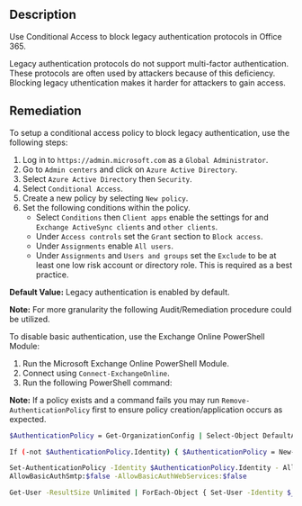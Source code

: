 ## Description

Use Conditional Access to block legacy authentication protocols in Office 365.

Legacy authentication protocols do not support multi-factor authentication. These protocols are often used by attackers because of this deficiency. Blocking legacy uthentication makes it harder for attackers to gain access.

## Remediation

To setup a conditional access policy to block legacy authentication, use the following steps:

1. Log in to `https://admin.microsoft.com` as a `Global Administrator`.
2. Go to `Admin centers` and click on `Azure Active Directory`.
3. Select `Azure Active Directory` then `Security`.
4. Select `Conditional Access`.
5. Create a new policy by selecting `New policy`.
6. Set the following conditions within the policy.
   - Select `Conditions` then `Client apps` enable the settings for and `Exchange ActiveSync clients` and `other clients`.
   - Under `Access controls` set the `Grant` section to `Block access`.
   - Under `Assignments` enable `All users`.
   - Under `Assignments` and `Users and groups` set the `Exclude` to be at least one low risk account or directory role. This is required as a best practice.

**Default Value:** Legacy authentication is enabled by default.

**Note:** For more granularity the following Audit/Remediation procedure could be utilized.

To disable basic authentication, use the Exchange Online PowerShell Module:

1. Run the Microsoft Exchange Online PowerShell Module.
2. Connect using `Connect-ExchangeOnline`.
3. Run the following PowerShell command:

**Note:** If a policy exists and a command fails you may run `Remove-AuthenticationPolicy` first to ensure policy creation/application occurs as expected.

```bash
$AuthenticationPolicy = Get-OrganizationConfig | Select-Object DefaultAuthenticationPolicy

If (-not $AuthenticationPolicy.Identity) { $AuthenticationPolicy = New-AuthenticationPolicy "Block Basic Auth" Set-OrganizationConfig -DefaultAuthenticationPolicy $AuthenticationPolicy.Identity }

Set-AuthenticationPolicy -Identity $AuthenticationPolicy.Identity - AllowBasicAuthActiveSync:$false -AllowBasicAuthAutodiscover:$false - AllowBasicAuthImap:$false -AllowBasicAuthMapi:$false - AllowBasicAuthOfflineAddressBook:$false -AllowBasicAuthOutlookService:$false -AllowBasicAuthPop:$false -AllowBasicAuthPowershell:$false - AllowBasicAuthReportingWebServices:$false -AllowBasicAuthRpc:$false -
AllowBasicAuthSmtp:$false -AllowBasicAuthWebServices:$false

Get-User -ResultSize Unlimited | ForEach-Object { Set-User -Identity $_.Identity -AuthenticationPolicy $AuthenticationPolicy.Identity - STSRefreshTokensValidFrom $([System.DateTime]::UtcNow) }
```
